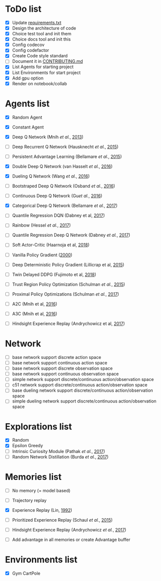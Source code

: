 

# ToDo list

- [x] Update [requirements.txt](./requirements.txt)
- [x] Design the architecture of code
- [x] Choice test tool and init them
- [x] Choice docs tool and init this 
- [x] Config codecov
- [x] Config codefactor
- [x] Create Code style standard
- [ ] Document it in [CONTRIBUTING.md](./CONTRIBUTING.md)
- [x] List Agents for starting project
- [x] List Environments for start project
- [x] Add gpu option
- [x] Render on notebook/collab

# Agents list

- [x] Random Agent
- [x] Constant Agent

- [x] Deep Q Network (Mnih *et al.*, [2013](https://arxiv.org/abs/1312.5602))
- [ ] Deep Recurrent Q Network (Hausknecht *et al.*, [2015](https://arxiv.org/abs/1507.06527))
- [ ] Persistent Advantage Learning (Bellamare *et al.*, [2015](https://arxiv.org/abs/1512.04860))
- [x] Double Deep Q Network (van Hasselt *et al.*, [2016](https://arxiv.org/abs/1509.06461))
- [x] Dueling Q Network (Wang *et al.*, [2016](https://arxiv.org/abs/1511.06581))
- [ ] Bootstraped Deep Q Network (Osband *et al.*, [2016](https://arxiv.org/abs/1602.04621))
- [ ] Continuous Deep Q Network (Gu*et al.*, [2016](https://arxiv.org/abs/1603.00748))
- [x] Categorical Deep Q Network (Bellamare *et al.*, [2017](https://arxiv.org/abs/1707.06887))
- [ ] Quantile Regression DQN (Dabney et al, [2017](https://arxiv.org/abs/1710.10044))

- [ ] Rainbow (Hessel *et al.*, [2017](https://arxiv.org/abs/1710.02298))
- [ ] Quantile Regression Deep Q Network (Dabney *et al.*, [2017](https://arxiv.org/abs/1710.10044))

- [ ] Soft Actor-Critic (Haarnoja et al, [2018](https://arxiv.org/abs/1801.01290))

- [ ] Vanilla Policy Gradient ([2000](https://papers.nips.cc/paper/1713-policy-gradient-methods-for-reinforcement-learning-with-function-approximation.pdf))

- [ ] Deep Deterministic Policy Gradient (Lillicrap et al, [2015](https://arxiv.org/abs/1509.02971))
- [ ] Twin Delayed DDPG (Fujimoto et al, [2018](https://arxiv.org/abs/1802.09477))

- [ ] Trust Region Policy Optimization (Schulman *et al.*, [2015](https://arxiv.org/abs/1502.05477))
- [ ] Proximal Policy Optimizations (Schulman *et al.*, [2017](https://arxiv.org/abs/1707.06347))

- [ ] A2C (Mnih et al, [2016](https://arxiv.org/abs/1602.01783))
- [ ] A3C (Mnih et al, [2016](https://arxiv.org/abs/1602.01783))

- [ ] Hindsight Experience Replay (Andrychowicz et al, [2017](https://arxiv.org/abs/1707.01495))

# Network

- [ ] base network support discrete action space
- [ ] base network support continuous action space
- [ ] base network support discrete observation space
- [ ] base network support continuous observation space
- [ ] simple network support discrete/continuous action/observation space
- [ ] c51 network support discrete/continuous action/observation space
- [ ] base dueling network support discrete/continuous action/observation space
- [ ] simple dueling network support discrete/continuous action/observation space

# Explorations list

- [x] Random
- [x] Epsilon Greedy
- [ ] Intrinsic Curiosity Module (Pathak *et al.*, [2017](https://arxiv.org/abs/1705.05363))
- [ ] Random Network Distillation (Burda *et al.*, [2017](https://arxiv.org/abs/1810.12894))

# Memories list

- [ ] No memory (= model based)
- [ ] Trajectory replay
- [x] Experience Replay (Lin, [1992](https://link.springer.com/article/10.1007/BF00992699))
- [ ] Prioritized Experience Replay (Schaul *et al.*, [2015](https://arxiv.org/abs/1511.05952))
- [ ] Hindsight Experience Replay (Andrychowicz *et al.*, [2017](https://arxiv.org/abs/1707.01495))

- [ ] Add advantage in all memories or create Advantage buffer

# Environments list

- [x] Gym CartPole
